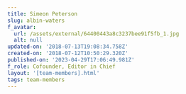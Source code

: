 ```yaml
---
title: Simeon Peterson
slug: albin-waters
f_avatar:
  url: /assets/external/64400443a8c3237bee91f5fb_1.jpg
  alt: null
updated-on: '2018-07-13T19:08:34.758Z'
created-on: '2018-07-12T10:50:29.320Z'
published-on: '2023-04-29T17:06:49.981Z'
f_role: Cofounder, Editor in Chief
layout: '[team-members].html'
tags: team-members
---
```



